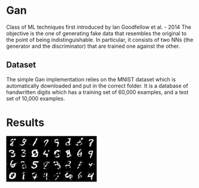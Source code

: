 # Gan

Class of ML techniques first introduced by Ian Goodfellow et al. - 2014
The objective is the one of generating fake data that resembles the original to the point of being indistinguishable.
In particular, it consists of two NNs (the generator and the discriminator) that are trained one against the other.

## Dataset
The simple Gan implementation relies on the MNIST dataset which is automatically downloaded and put in the correct folder. It is a database of handwritten digits which has a training set of 60,000 examples, and a test set of 10,000 examples.

# Results
![](saved_images/generated.png)
